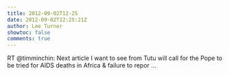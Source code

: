 ```yaml
---
title: 2012-09-02T12-25
date: 2012-09-02T12:25:21Z
author: Lee Turner
showtoc: false
comments: true
---
```


RT @timminchin: Next article I want to see from Tutu will call for the Pope to be tried for AIDS deaths in Africa &amp; failure to repor ...

